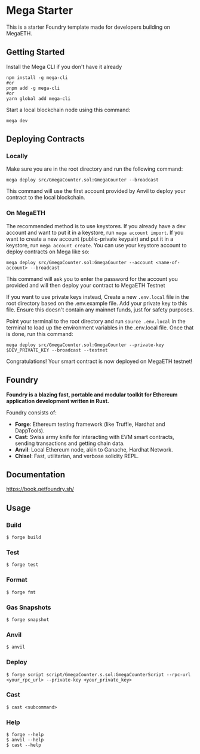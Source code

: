 # Mega Starter

This is a starter Foundry template made for developers building on MegaETH. 

## Getting Started
Install the Mega CLI if you don't have it already
```shell
npm install -g mega-cli
#or
pnpm add -g mega-cli
#or
yarn global add mega-cli
```

Start a local blockchain node using this command:

```shell
mega dev
```


## Deploying Contracts
### Locally
Make sure you are in the root directory and run the following command: 
```shell
mega deploy src/GmegaCounter.sol:GmegaCounter --broadcast
```
This command will use the first account provided by Anvil to deploy your contract to the local blockchain. 

### On MegaETH

The recommended method is to use keystores. If you already have a dev account and want to put it in a keystore, run `mega account import`. If you want to create a new account (public-private keypair) and put it in a keystore, run `mega account create`. You can use your keystore account to deploy contracts on Mega like so:


```shell
mega deploy src/GmegaCounter.sol:GmegaCounter --account <name-of-account> --broadcast
```
This command will ask you to enter the password for the account you provided and will then deploy your contract to MegaETH Testnet

If you want to use private keys instead, Create a new `.env.local` file in the root directory based on the .env.example file. Add your private key to this file. Ensure this doesn't contain any mainnet funds, just for safety purposes.

Point your terminal to the root directory and run `source .env.local` in the terminal to load up the environment variables in the .env.local file. Once that is done, run this command:

```shell
mega deploy src/GmegaCounter.sol:GmegaCounter --private-key $DEV_PRIVATE_KEY --broadcast --testnet
```

Congratulations! Your smart contract is now deployed on MegaETH testnet!


## Foundry

**Foundry is a blazing fast, portable and modular toolkit for Ethereum application development written in Rust.**

Foundry consists of:

-   **Forge**: Ethereum testing framework (like Truffle, Hardhat and DappTools).
-   **Cast**: Swiss army knife for interacting with EVM smart contracts, sending transactions and getting chain data.
-   **Anvil**: Local Ethereum node, akin to Ganache, Hardhat Network.
-   **Chisel**: Fast, utilitarian, and verbose solidity REPL.

## Documentation

https://book.getfoundry.sh/

## Usage

### Build

```shell
$ forge build
```

### Test

```shell
$ forge test
```

### Format

```shell
$ forge fmt
```

### Gas Snapshots

```shell
$ forge snapshot
```

### Anvil

```shell
$ anvil
```

### Deploy

```shell
$ forge script script/GmegaCounter.s.sol:GmegaCounterScript --rpc-url <your_rpc_url> --private-key <your_private_key>
```

### Cast

```shell
$ cast <subcommand>
```

### Help

```shell
$ forge --help
$ anvil --help
$ cast --help
```
